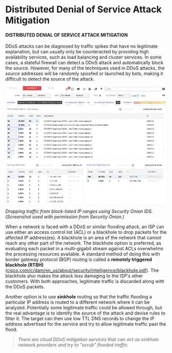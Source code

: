# Distributed Denial of Service Attack Mitigation

#### DISTRIBUTED DENIAL OF SERVICE ATTACK MITIGATION

DDoS attacks can be diagnosed by traffic spikes that have no legitimate explanation, but can usually only be counteracted by providing high availability services, such as load balancing and cluster services. In some cases, a stateful firewall can detect a DDoS attack and automatically block the source. However, for many of the techniques used in DDoS attacks, the source addresses will be randomly spoofed or launched by bots, making it difficult to detect the source of the attack.

![](./img/ddos.png)

_Dropping traffic from block-listed IP ranges using Security Onion IDS. (Screenshot used with permission from Security Onion.)_

When a network is faced with a DDoS or similar flooding attack, an ISP can use either an access control list (ACL) or a blackhole to drop packets for the affected IP address(es). A blackhole is an area of the network that cannot reach any other part of the network. The blackhole option is preferred, as evaluating each packet in a multi-gigabit stream against ACLs overwhelms the processing resources available. A standard method of doing this with border gateway protocol (BGP) routing is called a **remotely triggered blackhole (RTBH)** ([cisco.com/c/dam/en\_us/about/security/intelligence/blackhole.pdf](https://course.adinusa.id/sections/distributed-denial-of-service-attack-mitigation)). The blackhole also makes the attack less damaging to the ISP's other customers. With both approaches, legitimate traffic is discarded along with the DDoS packets.

Another option is to use **sinkhole** routing so that the traffic flooding a particular IP address is routed to a different network where it can be analyzed. Potentially some legitimate traffic could be allowed through, but the real advantage is to identify the source of the attack and devise rules to filter it. The target can then use low TTL DNS records to change the IP address advertised for the service and try to allow legitimate traffic past the flood.

> _There are cloud DDoS mitigation services that can act as sinkhole network providers and try to "scrub" flooded traffic._